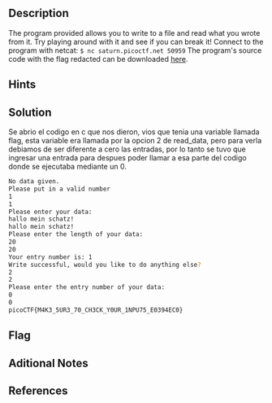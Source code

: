 ## Description
The program provided allows you to write to a file and read what you wrote from it. Try playing around with it and see if you can break it! Connect to the program with netcat: `$ nc saturn.picoctf.net 50959` The program's source code with the flag redacted can be downloaded [here](https://artifacts.picoctf.net/c/141/program-redacted.c).

## Hints

## Solution
Se abrio el codigo en c que nos dieron, vios que tenia una variable llamada flag, esta variable era llamada por la opcion 2 de read_data, pero para verla debiamos de ser diferente a cero las entradas, por lo tanto se tuvo que ingresar una entrada para despues poder llamar a esa parte del codigo donde se ejecutaba mediante un 0.

```bash
No data given.
Please put in a valid number
1
1
Please enter your data:
hallo mein schatz!
hallo mein schatz!
Please enter the length of your data:
20
20
Your entry number is: 1
Write successful, would you like to do anything else?
2
2
Please enter the entry number of your data:
0
0
picoCTF{M4K3_5UR3_70_CH3CK_Y0UR_1NPU75_E0394EC0}

```

## Flag

## Aditional Notes

## References
